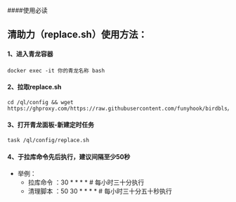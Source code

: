 ####使用必读
## 清助力（replace.sh）使用方法：
#### 1、进入青龙容器
``` shell
docker exec -it 你的青龙名称 bash
```
#### 2、拉取replace.sh
``` shell
cd /ql/config && wget https://ghproxy.com/https://raw.githubusercontent.com/funyhook/birdbls/main/clean/clear.sh
```
#### 3、打开青龙面板-新建定时任务
``` shell
task /ql/config/replace.sh 
```
#### 4、于拉库命令先后执行，建议间隔至少50秒
- 举例：
  - 拉库命令 ：30 * * * * # 每小时三十分执行
  - 清理脚本 ：50 30 * * * * # 每小时三十分五十秒执行

